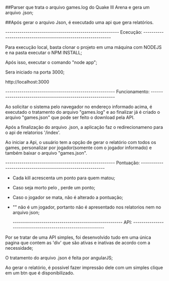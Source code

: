   ##Parser que trata o arquivo games.log do Quake III Arena e gera um arquivo .json;
 
  ##Após gerar o arquivo Json, é executado uma api que gera relatórios.




-------------------------------------------------------- Ececução: --------------------------------------------------------------

  Para execução local, basta clonar o projeto em uma máquina com NODEJS e na pasta executar o NPM INSTALL;
  
  Após isso, executar o comando "node app";
  
  Sera iniciado na porta 3000;
  
  http://localhost:3000



------------------------------------------------------ Funcionamento: ------------------------------------------------------------

  Ao solicitar o sistema pelo navegador no endereço informado acima, é executado o tratamento do arquivo "games.log" e ao finalizar já é criado o arquivo "games.json" que pode ser feito o download pela API.
  
  Após a finalização do arquivo .json, a aplicação faz o redirecionameno para o api de relatorios '/index'.
  
  Ao iniciar a Api, o usuário tem a opção de gerar o relatório com todos os games, personalizar por jogador(somente com o jogador informado) e também baixar o arquivo "games.json".
  
  
  
  ------------------------------------------------------ Pontuação: ------------------------------------------------------------
  
  * Cada kill acrescenta um ponto para quem matou;
  
  * Caso seja morto pelo <world>, perde um ponto; 
  
  * Caso o jogador se mata, não é alterado a pontuação;
  
  * "<world>" não é um jogador, portanto não é apresentado nos relatorios nem no arquivo json;
  
  
  
  
    ------------------------------------------------------ API: ------------------------------------------------------------
    
  Por se tratar de uma API simples, foi desenvolvido tudo em uma única pagina que contem as 'div' que são ativas e inativas de acordo com a necessidade;
  
  O tratamento do arquivo .json é feita por angularJS;
  
  Ao gerar o relatório, é possivel fazer impressão dele com um simples clique em um btn que é disponibilizado.
